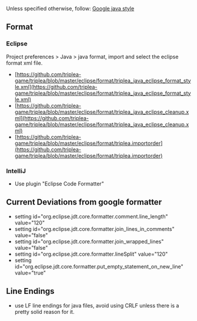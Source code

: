 Unless specified otherwise, follow: [Google java style](http://google.github.io/styleguide/javaguide.html)

## Format

### Eclipse

Project preferences > Java > java format, import and select the eclipse format xml file.

- [https://github.com/triplea-game/triplea/blob/master/eclipse/format/triplea_java_eclipse_format_style.xml](https://github.com/triplea-game/triplea/blob/master/eclipse/format/triplea_java_eclipse_format_style.xml)
- [https://github.com/triplea-game/triplea/blob/master/eclipse/format/triplea_java_eclipse_cleanup.xml](https://github.com/triplea-game/triplea/blob/master/eclipse/format/triplea_java_eclipse_cleanup.xml)
- [https://github.com/triplea-game/triplea/blob/master/eclipse/format/triplea.importorder](https://github.com/triplea-game/triplea/blob/master/eclipse/format/triplea.importorder)

### IntelliJ
- Use plugin "Eclipse Code Formatter"

## Current Deviations from google formatter
- setting id="org.eclipse.jdt.core.formatter.comment.line_length" value="120"
- setting id="org.eclipse.jdt.core.formatter.join_lines_in_comments" value="false"
- setting id="org.eclipse.jdt.core.formatter.join_wrapped_lines" value="false"
- setting id="org.eclipse.jdt.core.formatter.lineSplit" value="120"
- setting id="org.eclipse.jdt.core.formatter.put_empty_statement_on_new_line" value="true"

## Line Endings
- use LF line endings for java files, avoid using CRLF unless there is a pretty solid reason for it.
